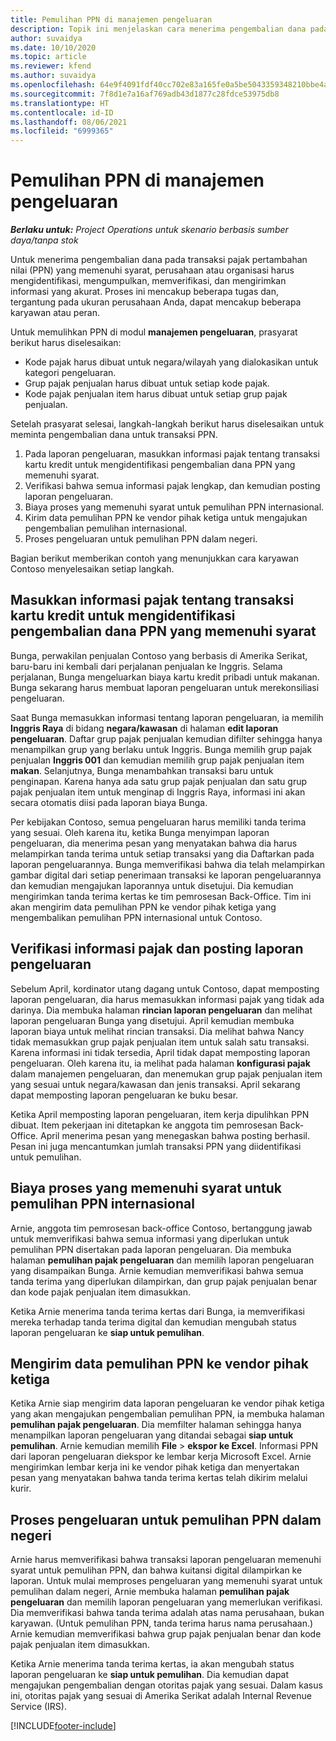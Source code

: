 ```yaml
---
title: Pemulihan PPN di manajemen pengeluaran
description: Topik ini menjelaskan cara menerima pengembalian dana pada transaksi pajak pertambahan nilai (ppn) yang memenuhi syarat.
author: suvaidya
ms.date: 10/10/2020
ms.topic: article
ms.reviewer: kfend
ms.author: suvaidya
ms.openlocfilehash: 64e9f4091fdf40cc702e83a165fe0a5be5043359348210bbe4afcd8a18055133
ms.sourcegitcommit: 7f8d1e7a16af769adb43d1877c28fdce53975db8
ms.translationtype: HT
ms.contentlocale: id-ID
ms.lasthandoff: 08/06/2021
ms.locfileid: "6999365"
---
```

# <a name="vat-recovery-in-expense-management"></a>Pemulihan PPN di manajemen pengeluaran

_**Berlaku untuk:** Project Operations untuk skenario berbasis sumber daya/tanpa stok_

Untuk menerima pengembalian dana pada transaksi pajak pertambahan nilai (PPN) yang memenuhi syarat, perusahaan atau organisasi harus mengidentifikasi, mengumpulkan, memverifikasi, dan mengirimkan informasi yang akurat. Proses ini mencakup beberapa tugas dan, tergantung pada ukuran perusahaan Anda, dapat mencakup beberapa karyawan atau peran.

Untuk memulihkan PPN di modul **manajemen pengeluaran**, prasyarat berikut harus diselesaikan:

- Kode pajak harus dibuat untuk negara/wilayah yang dialokasikan untuk kategori pengeluaran.
- Grup pajak penjualan harus dibuat untuk setiap kode pajak.
- Kode pajak penjualan item harus dibuat untuk setiap grup pajak penjualan.

Setelah prasyarat selesai, langkah-langkah berikut harus diselesaikan untuk meminta pengembalian dana untuk transaksi PPN.

1. Pada laporan pengeluaran, masukkan informasi pajak tentang transaksi kartu kredit untuk mengidentifikasi pengembalian dana PPN yang memenuhi syarat.
2. Verifikasi bahwa semua informasi pajak lengkap, dan kemudian posting laporan pengeluaran.
3. Biaya proses yang memenuhi syarat untuk pemulihan PPN internasional.
4. Kirim data pemulihan PPN ke vendor pihak ketiga untuk mengajukan pengembalian pemulihan internasional.
5. Proses pengeluaran untuk pemulihan PPN dalam negeri.

Bagian berikut memberikan contoh yang menunjukkan cara karyawan Contoso menyelesaikan setiap langkah.

## <a name="enter-tax-information-about-credit-card-transactions-to-identify-eligible-vat-refunds"></a>Masukkan informasi pajak tentang transaksi kartu kredit untuk mengidentifikasi pengembalian dana PPN yang memenuhi syarat

Bunga, perwakilan penjualan Contoso yang berbasis di Amerika Serikat, baru-baru ini kembali dari perjalanan penjualan ke Inggris. Selama perjalanan, Bunga mengeluarkan biaya kartu kredit pribadi untuk makanan. Bunga sekarang harus membuat laporan pengeluaran untuk merekonsiliasi pengeluaran.

Saat Bunga memasukkan informasi tentang laporan pengeluaran, ia memilih **Inggris Raya** di bidang **negara/kawasan** di halaman **edit laporan pengeluaran**. Daftar grup pajak penjualan kemudian difilter sehingga hanya menampilkan grup yang berlaku untuk Inggris. Bunga memilih grup pajak penjualan **Inggris 001** dan kemudian memilih grup pajak penjualan item **makan**. Selanjutnya, Bunga menambahkan transaksi baru untuk penginapan. Karena hanya ada satu grup pajak penjualan dan satu grup pajak penjualan item untuk menginap di Inggris Raya, informasi ini akan secara otomatis diisi pada laporan biaya Bunga.

Per kebijakan Contoso, semua pengeluaran harus memiliki tanda terima yang sesuai. Oleh karena itu, ketika Bunga menyimpan laporan pengeluaran, dia menerima pesan yang menyatakan bahwa dia harus melampirkan tanda terima untuk setiap transaksi yang dia Daftarkan pada laporan pengeluarannya. Bunga memverifikasi bahwa dia telah melampirkan gambar digital dari setiap penerimaan transaksi ke laporan pengeluarannya dan kemudian mengajukan laporannya untuk disetujui. Dia kemudian mengirimkan tanda terima kertas ke tim pemrosesan Back-Office. Tim ini akan mengirim data pemulihan PPN ke vendor pihak ketiga yang mengembalikan pemulihan PPN internasional untuk Contoso.

## <a name="verify-tax-information-and-post-an-expense-report"></a>Verifikasi informasi pajak dan posting laporan pengeluaran

Sebelum April, kordinator utang dagang untuk Contoso, dapat memposting laporan pengeluaran, dia harus memasukkan informasi pajak yang tidak ada darinya. Dia membuka halaman **rincian laporan pengeluaran** dan melihat laporan pengeluaran Bunga yang disetujui. April kemudian membuka laporan biaya untuk melihat rincian transaksi. Dia melihat bahwa Nancy tidak memasukkan grup pajak penjualan item untuk salah satu transaksi. Karena informasi ini tidak tersedia, April tidak dapat memposting laporan pengeluaran. Oleh karena itu, ia melihat pada halaman **konfigurasi pajak** dalam manajemen pengeluaran, dan menemukan grup pajak penjualan item yang sesuai untuk negara/kawasan dan jenis transaksi. April sekarang dapat memposting laporan pengeluaran ke buku besar.

Ketika April memposting laporan pengeluaran, item kerja dipulihkan PPN dibuat. Item pekerjaan ini ditetapkan ke anggota tim pemrosesan Back-Office. April menerima pesan yang menegaskan bahwa posting berhasil. Pesan ini juga mencantumkan jumlah transaksi PPN yang diidentifikasi untuk pemulihan.

## <a name="process-expenses-that-are-eligible-for-international-vat-recovery"></a>Biaya proses yang memenuhi syarat untuk pemulihan PPN internasional

Arnie, anggota tim pemrosesan back-office Contoso, bertanggung jawab untuk memverifikasi bahwa semua informasi yang diperlukan untuk pemulihan PPN disertakan pada laporan pengeluaran. Dia membuka halaman **pemulihan pajak pengeluaran** dan memilih laporan pengeluaran yang disampaikan Bunga. Arnie kemudian memverifikasi bahwa semua tanda terima yang diperlukan dilampirkan, dan grup pajak penjualan benar dan kode pajak penjualan item dimasukkan.

Ketika Arnie menerima tanda terima kertas dari Bunga, ia memverifikasi mereka terhadap tanda terima digital dan kemudian mengubah status laporan pengeluaran ke **siap untuk pemulihan**.

## <a name="send-vat-recovery-data-to-the-third-party-vendor"></a>Mengirim data pemulihan PPN ke vendor pihak ketiga

Ketika Arnie siap mengirim data laporan pengeluaran ke vendor pihak ketiga yang akan mengajukan pengembalian pemulihan PPN, ia membuka halaman **pemulihan pajak pengeluaran**. Dia memfilter halaman sehingga hanya menampilkan laporan pengeluaran yang ditandai sebagai **siap untuk pemulihan**. Arnie kemudian memilih **File** &gt; **ekspor ke Excel**. Informasi PPN dari laporan pengeluaran diekspor ke lembar kerja Microsoft Excel. Arnie mengirimkan lembar kerja ini ke vendor pihak ketiga dan menyertakan pesan yang menyatakan bahwa tanda terima kertas telah dikirim melalui kurir.

## <a name="process-expenses-for-domestic-vat-recovery"></a>Proses pengeluaran untuk pemulihan PPN dalam negeri

Arnie harus memverifikasi bahwa transaksi laporan pengeluaran memenuhi syarat untuk pemulihan PPN, dan bahwa kuitansi digital dilampirkan ke laporan. Untuk mulai memproses pengeluaran yang memenuhi syarat untuk pemulihan dalam negeri, Arnie membuka halaman **pemulihan pajak pengeluaran** dan memilih laporan pengeluaran yang memerlukan verifikasi. Dia memverifikasi bahwa tanda terima adalah atas nama perusahaan, bukan karyawan. (Untuk pemulihan PPN, tanda terima harus nama perusahaan.) Arnie kemudian memverifikasi bahwa grup pajak penjualan benar dan kode pajak penjualan item dimasukkan.

Ketika Arnie menerima tanda terima kertas, ia akan mengubah status laporan pengeluaran ke **siap untuk pemulihan**. Dia kemudian dapat mengajukan pengembalian dengan otoritas pajak yang sesuai. Dalam kasus ini, otoritas pajak yang sesuai di Amerika Serikat adalah Internal Revenue Service (IRS).


[!INCLUDE[footer-include](../includes/footer-banner.md)]
